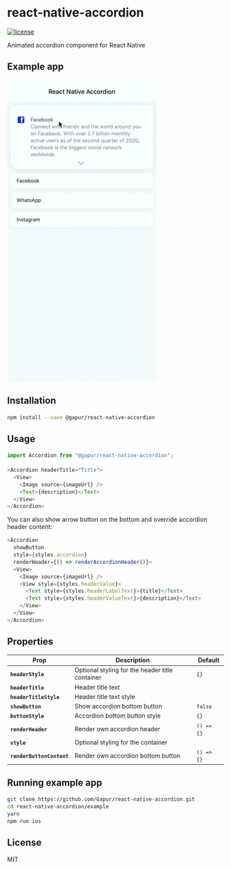 # react-native-accordion

[![license](https://img.shields.io/github/license/mashape/apistatus.svg)]()


Animated accordion component for React Native

## Example app

![image](example-app.gif)

## Installation

```bash
npm install --save @gapur/react-native-accordion
```

## Usage
```js
import Accordion from "@gapur/react-native-accordion";

<Accordion headerTitle="Title">
  <View>
    <Image source={imageUrl} />
    <Text>{description}</Text>
  </View>
</Accordion>
```

You can also show arrow button on the bottom and override accordion header content:
```js
<Accordion
  showButton
  style={styles.accordion}
  renderHeader={() => renderAccordionHeader()}>
  <View>
    <Image source={imageUrl} />
    <View style={styles.headerValue}>
      <Text style={styles.headerLabelText}>{title}</Text>
      <Text style={styles.headerValueText}>{description}</Text>
    </View>
  </View>
</Accordion>
```

## Properties

| Prop                      | Description                                                                                                                                                                                                                                                                                                             | Default        |
| ------------------------- | ----------------------------------------------------------------------------------------------------------------------------------------------------------------------------------------------------------------------------------------------------------------------------------------------------------------------- | -------------- |
| **`headerStyle`**         | Optional styling for the header title container                                                                                                                                                                                                                                                                         | `{}`           |
| **`headerTitle`**         | Header title text                                                                                                                                                                                                                                                                                                       |                |
| **`headerTitleStyle`**    | Header title text style                                                                                                                                                                                                                                                                                                 |                |
| **`showButton`**          | Show accordion bottom button                                                                                                                                                                                                                                                                                            | `false`        |
| **`buttonStyle`**         | Accordion bottom button style                                                                                                                                                                                                                                                                                           | `{}`           |
| **`renderHeader`**        | Render own accordion header                                                                                                                                                                                                                                                                                             | `() => {}`     |
| **`style`**               | Optional styling for the container                                                                                                                                                                                                                                                                                      |                |
| **`renderButtonContent`** | Render own accordion bottom button                                                                                                                                                                                                                                                                                      | `() => {}`     |

## Running example app

```sh
git clone https://github.com/Gapur/react-native-accordion.git
cd react-native-accordion/example
yarn
npm run ios
```

## License

MIT
